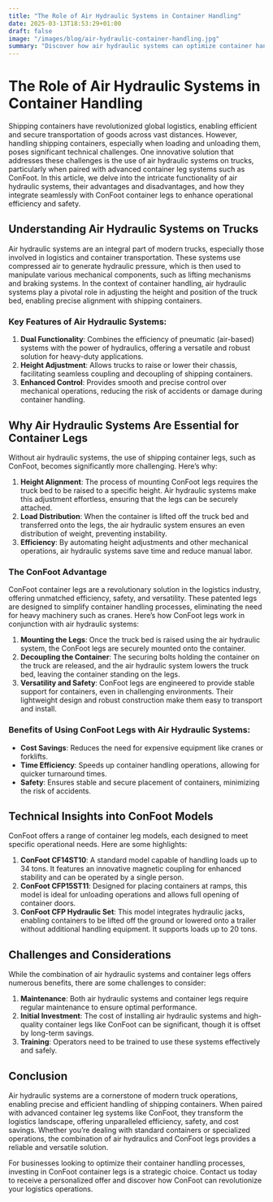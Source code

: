 ```yaml
---
title: "The Role of Air Hydraulic Systems in Container Handling"
date: 2025-03-13T18:53:29+01:00
draft: false
image: "/images/blog/air-hydraulic-container-handling.jpg"
summary: "Discover how air hydraulic systems can optimize container handling and improve efficiency in logistics operations."
---
```


# The Role of Air Hydraulic Systems in Container Handling

Shipping containers have revolutionized global logistics, enabling efficient and secure transportation of goods across vast distances. However, handling shipping containers, especially when loading and unloading them, poses significant technical challenges. One innovative solution that addresses these challenges is the use of air hydraulic systems on trucks, particularly when paired with advanced container leg systems such as ConFoot. In this article, we delve into the intricate functionality of air hydraulic systems, their advantages and disadvantages, and how they integrate seamlessly with ConFoot container legs to enhance operational efficiency and safety.

## Understanding Air Hydraulic Systems on Trucks

Air hydraulic systems are an integral part of modern trucks, especially those involved in logistics and container transportation. These systems use compressed air to generate hydraulic pressure, which is then used to manipulate various mechanical components, such as lifting mechanisms and braking systems. In the context of container handling, air hydraulic systems play a pivotal role in adjusting the height and position of the truck bed, enabling precise alignment with shipping containers.

### Key Features of Air Hydraulic Systems:
1. **Dual Functionality**: Combines the efficiency of pneumatic (air-based) systems with the power of hydraulics, offering a versatile and robust solution for heavy-duty applications.
2. **Height Adjustment**: Allows trucks to raise or lower their chassis, facilitating seamless coupling and decoupling of shipping containers.
3. **Enhanced Control**: Provides smooth and precise control over mechanical operations, reducing the risk of accidents or damage during container handling.

## Why Air Hydraulic Systems Are Essential for Container Legs

Without air hydraulic systems, the use of shipping container legs, such as ConFoot, becomes significantly more challenging. Here’s why:

1. **Height Alignment**: The process of mounting ConFoot legs requires the truck bed to be raised to a specific height. Air hydraulic systems make this adjustment effortless, ensuring that the legs can be securely attached.
2. **Load Distribution**: When the container is lifted off the truck bed and transferred onto the legs, the air hydraulic system ensures an even distribution of weight, preventing instability.
3. **Efficiency**: By automating height adjustments and other mechanical operations, air hydraulic systems save time and reduce manual labor.

### The ConFoot Advantage

ConFoot container legs are a revolutionary solution in the logistics industry, offering unmatched efficiency, safety, and versatility. These patented legs are designed to simplify container handling processes, eliminating the need for heavy machinery such as cranes. Here’s how ConFoot legs work in conjunction with air hydraulic systems:

1. **Mounting the Legs**: Once the truck bed is raised using the air hydraulic system, the ConFoot legs are securely mounted onto the container.
2. **Decoupling the Container**: The securing bolts holding the container on the truck are released, and the air hydraulic system lowers the truck bed, leaving the container standing on the legs.
3. **Versatility and Safety**: ConFoot legs are engineered to provide stable support for containers, even in challenging environments. Their lightweight design and robust construction make them easy to transport and install.

### Benefits of Using ConFoot Legs with Air Hydraulic Systems:
- **Cost Savings**: Reduces the need for expensive equipment like cranes or forklifts.
- **Time Efficiency**: Speeds up container handling operations, allowing for quicker turnaround times.
- **Safety**: Ensures stable and secure placement of containers, minimizing the risk of accidents.

## Technical Insights into ConFoot Models

ConFoot offers a range of container leg models, each designed to meet specific operational needs. Here are some highlights:

1. **ConFoot CF14ST10**: A standard model capable of handling loads up to 34 tons. It features an innovative magnetic coupling for enhanced stability and can be operated by a single person.
2. **ConFoot CFP15ST11**: Designed for placing containers at ramps, this model is ideal for unloading operations and allows full opening of container doors.
3. **ConFoot CFP Hydraulic Set**: This model integrates hydraulic jacks, enabling containers to be lifted off the ground or lowered onto a trailer without additional handling equipment. It supports loads up to 20 tons.

## Challenges and Considerations

While the combination of air hydraulic systems and container legs offers numerous benefits, there are some challenges to consider:

1. **Maintenance**: Both air hydraulic systems and container legs require regular maintenance to ensure optimal performance.
2. **Initial Investment**: The cost of installing air hydraulic systems and high-quality container legs like ConFoot can be significant, though it is offset by long-term savings.
3. **Training**: Operators need to be trained to use these systems effectively and safely.

## Conclusion

Air hydraulic systems are a cornerstone of modern truck operations, enabling precise and efficient handling of shipping containers. When paired with advanced container leg systems like ConFoot, they transform the logistics landscape, offering unparalleled efficiency, safety, and cost savings. Whether you’re dealing with standard containers or specialized operations, the combination of air hydraulics and ConFoot legs provides a reliable and versatile solution.

For businesses looking to optimize their container handling processes, investing in ConFoot container legs is a strategic choice. Contact us today to receive a personalized offer and discover how ConFoot can revolutionize your logistics operations.
